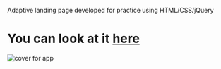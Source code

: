 Adaptive landing page developed for practice using HTML/CSS/jQuery

# You can look at it [here](https://eduard-mychka.github.io/mogo/)

<!-- ![Optional Text](../mogo/assets/images/ipad.png) -->
<!-- ![GitHub Logo](/images/ipad.png) -->
![cover for app](https://github.com/Eduard-Mychka/mogo.github.io/master/Mogo1.png "Cover of simple layout")
